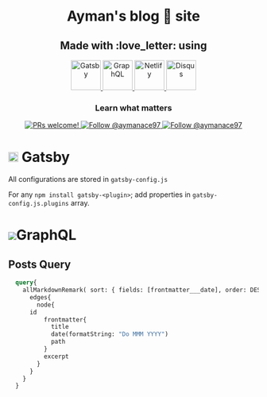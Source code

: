 <h1 align="center">
  Ayman's blog 📄 site 
</h1>


<h2 align="center">
  Made with :love_letter: using 
</h2>


<p align="center">
  <a href="https://gatsbyjs.org">
    <img alt="Gatsby" src="https://www.gatsbyjs.org/monogram.svg" width="60" />
  </a>
  <a href="https://graphql.org/">
    <img alt="GraphQL" src="https://upload.wikimedia.org/wikipedia/commons/thumb/1/17/GraphQL_Logo.svg/1200px-GraphQL_Logo.svg.png" width="60" />
  </a>
  <a href="https://www.netlify.com/">
    <img alt="Netlify" src="https://miro.medium.com/max/500/0*TwqQJI0YFBZEzjcV.png" width="60" />
  </a>


  <a href="https://disqus.com/features/engage/">
    <img alt="Disqus" src="https://c.disquscdn.com/next/c393ff4/marketing/assets/img/brand/disqus-social-icon-blue-white.svg" width="60" />
  </a>
  
</p>


 
<h3 align="center">
  Learn what matters
</h3>
<p align="center">
  <!--
  <a href="https://github.com/gatsbyjs/gatsby/blob/master/LICENSE">
    <img src="https://img.shields.io/badge/license-MIT-blue.svg" alt="Gatsby is released under the MIT license." />
  </a>
  <a href="https://circleci.com/gh/gatsbyjs/gatsby">
    <img src="https://circleci.com/gh/gatsbyjs/gatsby.svg?style=shield" alt="Current CircleCI build status." />
  </a>
  <a href="https://www.npmjs.org/package/gatsby">
    <img src="https://img.shields.io/npm/v/gatsby.svg" alt="Current npm package version." />
  </a>
  <a href="https://npmcharts.com/compare/gatsby?minimal=true">
    <img src="https://img.shields.io/npm/dm/gatsby.svg" alt="Downloads per month on npm." />
  </a>
  <a href="https://npmcharts.com/compare/gatsby?minimal=true">
    <img src="https://img.shields.io/npm/dt/gatsby.svg" alt="Total downloads on npm." />
  </a>
  -->
  <a href="https://gatsbyjs.org/contributing/how-to-contribute/">
    <img src="https://img.shields.io/badge/PRs-welcome-brightgreen.svg" alt="PRs welcome!" />
  </a>
  <a href="https://twitter.com/@aymanace97">
    <img src="https://img.shields.io/twitter/follow/aymanace97?label=Follow%20Me&style=social" alt="Follow @aymanace97" />
  </a>
  <a href="https://www.linkedin.com/in/ayman-arif-patel-300683127">
    <img src="https://img.shields.io/badge/-Ayman Patel-blue?style=flat-square&logo=Linkedin&logoColor=white&link=https://www.linkedin.com/in/ayman-arif-patel-300683127" alt="Follow @aymanace97" />
  </a>
</p>

<!--
<h3 align="center">
  <a href="https://gatsbyjs.org/docs/">Quickstart</a>
  <span> · </span>
  <a href="https://gatsbyjs.org/tutorial/">Tutorial</a>
  <span> · </span>
  <a href="https://gatsbyjs.org/plugins/">Plugins</a>
  <span> · </span>
  <a href="https://gatsbyjs.org/starters/">Starters</a>
  <span> · </span>
  <a href="https://gatsbyjs.org/showcase/">Showcase</a>
  <span> · </span>
  <a href="https://gatsbyjs.org/contributing/how-to-contribute/">Contribute</a>
  <span> · </span>
  Support: <a href="https://spectrum.chat/gatsby-js">Spectrum</a>
  <span> & </span>
  <a href="https://gatsby.dev/discord">Discord</a>
</h3>

-->


<h1><img alt="Gatsby" src="https://www.gatsbyjs.org/monogram.svg" height="20" /> Gatsby</h1>

All configurations are stored in `gatsby-config.js`

For any `npm install gatsby-<plugin>`; add properties in `gatsby-config.js.plugins` array.

<h1><img src="https://upload.wikimedia.org/wikipedia/commons/thumb/1/17/GraphQL_Logo.svg/25px-GraphQL_Logo.svg.png">GraphQL</h1>


## Posts Query

```graphql
  query{
    allMarkdownRemark( sort: { fields: [frontmatter___date], order: DESC} ){
      edges{
        node{
	  id	
          frontmatter{
            title
            date(formatString: "Do MMM YYYY")
            path
          }
          excerpt
        }
      }
    }
  }
```
